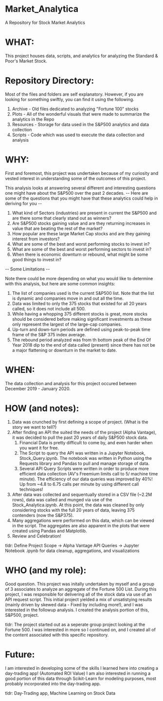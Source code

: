 # Market_Analytica
A Repository for Stock Market Analytics



# WHAT:
This project houses data, scripts, and analytics for analyzing the Standard & Poor's Market Stock.


# Repository Directory:
Most of the files and folders are self explanatory. However, if you are looking for something swiftly, you can find it using the following.

1. Archive - Old files dedicated to analyzing "Fortune 100" stocks
2. Plots - All of the wonderful visuals that were made to summarize the analytics in the Repo
3. Resources - Storage for data used in the S&P500 analytics and data collection
4. Scripts - Code which was used to execute the data collection and analysis


# WHY:
First and foremost, this project was undertaken because of my curiosity and vested interest in understanding some of the outcomes of this project.

This analysis looks at answering several different and interesting questions one might have about the S&P500 over the past 2 decades.
-- Here are some of the questions that you might have that these analytics could help in deriving for you --

1. What kind of Sectors (industries) are present in current the S&P500 and are there some that clearly stand out as winners?
2. Are S&P500 stocks gaining value and are they returning increases in value that are beating the rest of the market?
3. How popular are these large Market Cap stocks and are they gaining interest from investors?
4. What are some of the best and worst performing stocks to invest in?
5. What are some of the best and worst performing sectors to invest in?
6. When there is economic downturn or rebound, what might be some good things to invest in?

-- Some Limitations -- 

Note there could be more depending on what you would like to determine with this analysis, but here are some common insights:

1. The list of companies used is the current S&P500 list. Note that the list is dynamic and companies move in and out all the time.
2. Data was limited to only the 375 stocks that existed for all 20 years called, so it does not include all 500.
3. While having a whopping 375 different stocks is great, more stocks should be considered before making significant investments as these only represent the largest of the large-cap companies.
4. Up-turn and down-turn periods are defined using peak-to-peak time frame of the S&P 375 index average.
5. The rebound period analyzed was from th bottom peak of the End Of Year 2018 dip to the end of data called (present) since there has not be a major flattening or downturn in the market to date.


# WHEN:
The data collection and analysis for this project occured between December 2019 - January 2020.


# HOW (and notes):
1. Data was crunched by first defining a scope of project. (What is the story we want to tell?)
2. After finding an API the suited the needs of the project (Alpha Vantage), it was decided to pull the past 20 years of daily S&P500 stock data. 
	1. Financial Data is pretty difficult to come by, and even harder when you want it for free.
	2. The Script to query the API was written in a Jupyter Notebook, Stock_Query.ipynb. The notebook was written in Python using the Requests library and Pandas to pull and manage storage of data. 
	3. Several API Query Scripts were written in order to produce more efficient data collection (AV's Freemium limits call to 5/ machine time minute). The efficiency of our data queries was improved by 40%! Up from ~4.8 to 6.75 calls per minute by using different call techniques!
3. After data was collected and sequentually stored in a CSV file (~2.2M rows), data was called and munged via use of the Stock_Analytica.ipynb. At this point, the data was cleaned by only considering stocks with the full 20 years of data, leaving 375 contenders (now the S&P375).
4. Many aggregations were performed on this data, which can be viewed in the script. The aggregates are also apparent in the plots that were created using Pandas and Matplotlib.
5. Review and Celebration!


tldr: Define Project Scope -> Alpha Vantage API Queries -> Jupyter Notebook .ipynb for data cleanup, aggregations, and visualizations


# WHO (and my role):
Good question. This project was initally undertaken by myself and a group of 3 associates to analyze an aggregate of the Fortune 500 List. During this project, I was responsible for delivering all of the stock data via use of an API request script.
This initial project yielded a mix of unsatistying results (mainly driven by skewed data - Fixed by including more!), and I was interested in the followup analysis.
I created the analysis portion of this, S&P500, project.


tldr: The project started out as a seperate group project looking at the Fortune 500. I was interested in more so I continued on, and I created all of the content associated with this specific repository.


# Future:
I am interested in developing some of the skills I learned here into creating a day-trading app! (Automated ROI Value)
I am also interested in running a good portion of this data through Scikit-Learn for modeling purposes, most probably incorporated into the day-trading app.


tldr: Day-Trading app, Machine Learning on Stock Data